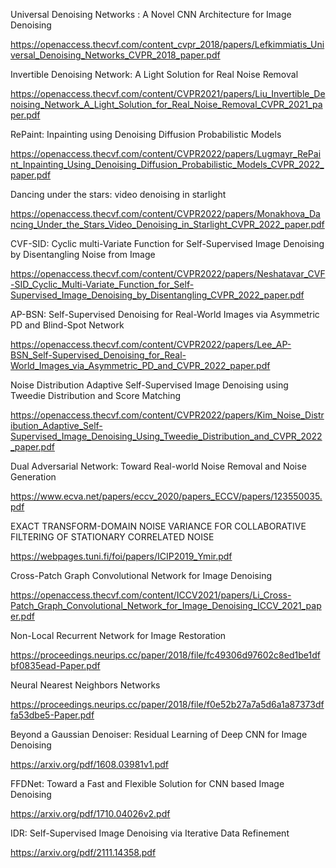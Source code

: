 Universal Denoising Networks : A Novel CNN Architecture for Image Denoising

https://openaccess.thecvf.com/content_cvpr_2018/papers/Lefkimmiatis_Universal_Denoising_Networks_CVPR_2018_paper.pdf

Invertible Denoising Network: A Light Solution for Real Noise Removal

https://openaccess.thecvf.com/content/CVPR2021/papers/Liu_Invertible_Denoising_Network_A_Light_Solution_for_Real_Noise_Removal_CVPR_2021_paper.pdf

RePaint: Inpainting using Denoising Diffusion Probabilistic Models

https://openaccess.thecvf.com/content/CVPR2022/papers/Lugmayr_RePaint_Inpainting_Using_Denoising_Diffusion_Probabilistic_Models_CVPR_2022_paper.pdf

Dancing under the stars: video denoising in starlight

https://openaccess.thecvf.com/content/CVPR2022/papers/Monakhova_Dancing_Under_the_Stars_Video_Denoising_in_Starlight_CVPR_2022_paper.pdf

CVF-SID: Cyclic multi-Variate Function for Self-Supervised Image Denoising by Disentangling Noise from Image

https://openaccess.thecvf.com/content/CVPR2022/papers/Neshatavar_CVF-SID_Cyclic_Multi-Variate_Function_for_Self-Supervised_Image_Denoising_by_Disentangling_CVPR_2022_paper.pdf

AP-BSN: Self-Supervised Denoising for Real-World Images via Asymmetric PD and Blind-Spot Network

https://openaccess.thecvf.com/content/CVPR2022/papers/Lee_AP-BSN_Self-Supervised_Denoising_for_Real-World_Images_via_Asymmetric_PD_and_CVPR_2022_paper.pdf

Noise Distribution Adaptive Self-Supervised Image Denoising using Tweedie Distribution and Score Matching

https://openaccess.thecvf.com/content/CVPR2022/papers/Kim_Noise_Distribution_Adaptive_Self-Supervised_Image_Denoising_Using_Tweedie_Distribution_and_CVPR_2022_paper.pdf

Dual Adversarial Network: Toward Real-world Noise Removal and Noise Generation

https://www.ecva.net/papers/eccv_2020/papers_ECCV/papers/123550035.pdf

EXACT TRANSFORM-DOMAIN NOISE VARIANCE FOR COLLABORATIVE FILTERING OF STATIONARY CORRELATED NOISE

https://webpages.tuni.fi/foi/papers/ICIP2019_Ymir.pdf

Cross-Patch Graph Convolutional Network for Image Denoising

https://openaccess.thecvf.com/content/ICCV2021/papers/Li_Cross-Patch_Graph_Convolutional_Network_for_Image_Denoising_ICCV_2021_paper.pdf

Non-Local Recurrent Network for Image Restoration

https://proceedings.neurips.cc/paper/2018/file/fc49306d97602c8ed1be1dfbf0835ead-Paper.pdf

Neural Nearest Neighbors Networks

https://proceedings.neurips.cc/paper/2018/file/f0e52b27a7a5d6a1a87373dffa53dbe5-Paper.pdf

Beyond a Gaussian Denoiser: Residual Learning of Deep CNN for Image Denoising

https://arxiv.org/pdf/1608.03981v1.pdf

FFDNet: Toward a Fast and Flexible Solution for CNN based Image Denoising

https://arxiv.org/pdf/1710.04026v2.pdf

IDR: Self-Supervised Image Denoising via Iterative Data Refinement

https://arxiv.org/pdf/2111.14358.pdf
